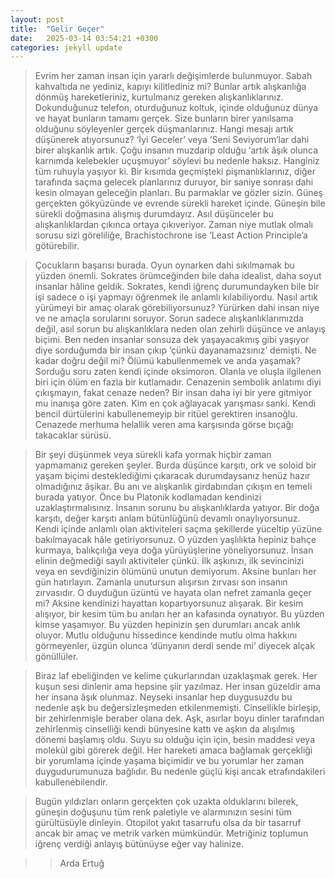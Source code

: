 ```yaml
---
layout: post
title:  "Gelir Geçer"
date:   2025-03-14 03:54:21 +0300
categories: jekyll update
---
```

> Evrim her zaman insan için yararlı değişimlerde bulunmuyor. Sabah kahvaltıda ne yediniz, kapıyı kilitlediniz mi? Bunlar artık alışkanlığa dönmüş hareketleriniz, kurtulmanız gereken alışkanlıklarınız. Dokunduğunuz telefon, oturduğunuz koltuk, içinde olduğunuz dünya ve hayat bunların tamamı gerçek. Size bunların birer yanılsama olduğunu söyleyenler gerçek düşmanlarınız. Hangi mesajı artık düşünerek atıyorsunuz? ‘İyi Geceler’ veya ‘Seni Seviyorum’lar dahi birer alışkanlık artık. Çoğu insanın muzdarip olduğu ‘artık âşık olunca karnımda kelebekler uçuşmuyor’ söylevi bu nedenle haksız. Hanginiz tüm ruhuyla yaşıyor ki. Bir kısımda geçmişteki pişmanlıklarınız, diğer tarafında saçma gelecek planlarınız duruyor, bir saniye sonrası dahi kesin olmayan geleceğin planları. Bu parmaklar ve gözler sizin. Güneş gerçekten gökyüzünde ve evrende sürekli hareket içinde. Güneşin bile sürekli doğmasına alışmış durumdayız. Asıl düşünceler bu alışkanlıklardan çıkınca ortaya çıkıveriyor. Zaman niye mutlak olmalı sorusu sizi göreliliğe, Brachistochrone ise ‘Least Action Principle’a götürebilir. 

> Çocukların başarısı burada. Oyun oynarken dahi sıkılmamak bu yüzden önemli. Sokrates örümceğinden bile daha idealist, daha soyut insanlar hâline geldik. Sokrates, kendi iğrenç durumundayken bile bir işi sadece o işi yapmayı öğrenmek ile anlamlı kılabiliyordu. Nasıl artık yürümeyi bir amaç olarak görebiliyorsunuz? Yürürken dahi insan niye ve ne amaçla sorularını soruyor. Sorun sadece alışkanlıklarımızda değil, asıl sorun bu alışkanlıklara neden olan zehirli düşünce ve anlayış biçimi. Ben neden insanlar sonsuza dek yaşayacakmış gibi yaşıyor diye sorduğumda bir insan çıkıp ‘çünkü dayanamazsınız’ demişti. Ne kadar doğru değil mi? Ölümü kabullenmemek ve anda yaşamak? Sorduğu soru zaten kendi içinde oksimoron. Olanla ve oluşla ilgilenen biri için ölüm en fazla bir kutlamadır. Cenazenin sembolik anlatımı diyi çıkışmayın, fakat cenaze neden? Bir insan daha iyi bir yere gitmiyor mu inanışa göre zaten. Kim en çok ağlayacak yarışması sanki. Kendi bencil dürtülerini kabullenemeyip bir ritüel gerektiren insanoğlu. Cenazede merhuma helallik veren ama karşısında görse bıçağı takacaklar sürüsü. 

> Bir şeyi düşünmek veya sürekli kafa yormak hiçbir zaman yapmamanız gereken şeyler. Burda düşünce karşıtı, ork ve soloid bir yaşam biçimi desteklediğimi çıkaracak durumdaysanız henüz hazır olmadığınız âşikar. Bu anı ve alışkanlık girdabından çıkışın en temeli burada yatıyor. Önce bu Platonik kodlamadan kendinizi uzaklaştırmalısınız. İnsanın sorunu bu alışkanlıklarda yatıyor. Bir doğa karşıtı, değer karşıtı anlam bütünlüğünü devamlı onaylıyorsunuz. Kendi içinde anlamlı olan aktiviteleri saçma şekillerde yüceltip yüzüne bakılmayacak hâle getiriyorsunuz. O yüzden yaşlılıkta hepiniz bahçe kurmaya, balıkçılığa veya doğa yürüyüşlerine yöneliyorsunuz. İnsan elinin değmediği sayılı aktiviteler çünkü. İlk aşkınızı, ilk sevincinizi veya en sevdiğinizin ölümünü unutun demiyorum. Aksine bunları her gün hatırlayın. Zamanla unutursun alışırsın zırvası son insanın zırvasıdır. O duyduğun üzüntü ve hayata olan nefret zamanla geçer mi? Aksine kendinizi hayattan kopartıyorsunuz alışarak. Bir kesim alışıyor, bir kesim tüm bu anıları her an kafasında oynatıyor. Bu yüzden kimse yaşamıyor. Bu yüzden hepinizin şen durumları ancak anlık oluyor. Mutlu olduğunu hissedince kendinde mutlu olma hakkını görmeyenler, üzgün olunca ‘dünyanın derdi sende mi’ diyecek alçak gönüllüler. 

> Biraz laf ebeliğinden ve kelime çukurlarından uzaklaşmak gerek. Her kuşun sesi dinlenir ama hepsine şiir yazılmaz. Her insan güzeldir ama her insana âşık olunmaz. Neyseki insanlar hep duygusuzdu bu nedenle aşk bu değersizleşmeden etkilenmemişti. Cinsellikle birleşip, bir zehirlenmişle beraber olana dek. Aşk, asırlar boyu dinler tarafından zehirlenmiş cinselliği kendi bünyesine kattı ve aşkın da alışılmış dönemi başlamış oldu. Suyu su olduğu için için, besin maddesi veya molekül gibi görerek değil. Her hareketi amaca bağlamak gerçekliği bir yorumlama içinde yaşama biçimidir ve bu yorumlar her zaman duygudurumunuza bağlıdır. Bu nedenle güçlü kişi ancak etrafındakileri kabullenebilendir. 

> Bugün yıldızları onların gerçekten çok uzakta olduklarını bilerek, güneşin doğuşunu tüm renk paletiyle ve alarmınızın sesini tüm gürültüsüyle dinleyin. Otopilot yakıt tasarrufu olsa da bir tasarruf ancak bir amaç ve metrik varken mümkündür. Metriğiniz toplumun iğrenç verdiği anlayış bütünüyse eğer vay halinize.

>> Arda Ertuğ
